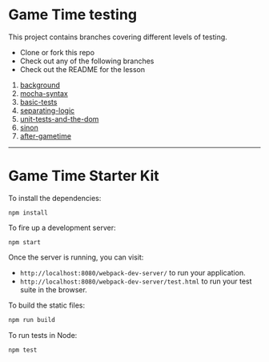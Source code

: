 # Game Time testing

This project contains branches covering different levels of testing.

* Clone or fork this repo
* Check out any of the following branches
* Check out the README for the lesson


1. [background](https://github.com/turingschool-examples/gametime-testing-journey/tree/background)
2. [mocha-syntax](https://github.com/turingschool-examples/gametime-testing-journey/tree/mocha-syntax)
3. [basic-tests](https://github.com/turingschool-examples/gametime-testing-journey/tree/basic-tests)
4. [separating-logic](https://github.com/turingschool-examples/gametime-testing-journey/tree/separating-logic)
5. [unit-tests-and-the-dom](https://github.com/turingschool-examples/gametime-testing-journey/tree/unit-tests-and-the-dom)
6. [sinon](https://github.com/turingschool-examples/gametime-testing-journey/tree/sinon)
7. [after-gametime](https://github.com/turingschool-examples/gametime-testing-journey/tree/after-gametime)

-----
# Game Time Starter Kit

To install the dependencies:

```
npm install
```

To fire up a development server:

```
npm start
```

Once the server is running, you can visit:

* `http://localhost:8080/webpack-dev-server/` to run your application.
* `http://localhost:8080/webpack-dev-server/test.html` to run your test suite in the browser.

To build the static files:

```js
npm run build
```


To run tests in Node:

```js
npm test
```
